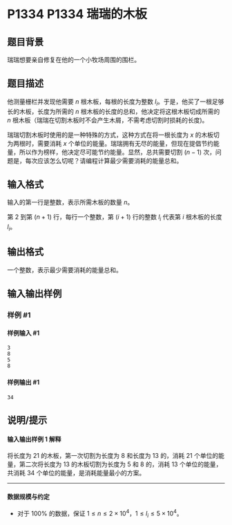 # P1334 P1334 瑞瑞的木板

## 题目背景

瑞瑞想要亲自修复在他的一个小牧场周围的围栏。

## 题目描述

他测量栅栏并发现他需要 $n$ 根木板，每根的长度为整数 $l_i$。于是，他买了一根足够长的木板，长度为所需的 $n$ 根木板的长度的总和，他决定将这根木板切成所需的 $n$ 根木板（瑞瑞在切割木板时不会产生木屑，不需考虑切割时损耗的长度)。

瑞瑞切割木板时使用的是一种特殊的方式，这种方式在将一根长度为 $x$ 的木板切为两根时，需要消耗 $x$ 个单位的能量。瑞瑞拥有无尽的能量，但现在提倡节约能量，所以作为榜样，他决定尽可能节约能量。显然，总共需要切割 $(n-1)$ 次，问题是，每次应该怎么切呢？请编程计算最少需要消耗的能量总和。

## 输入格式

输入的第一行是整数，表示所需木板的数量 $n$。

第 $2$ 到第 $(n + 1)$ 行，每行一个整数，第 $(i + 1)$ 行的整数 $l_i$ 代表第  $i$ 根木板的长度 $l_i$。

## 输出格式

一个整数，表示最少需要消耗的能量总和。

## 输入输出样例

### 样例 #1

#### 样例输入 #1

```
3
8
5
8
```

#### 样例输出 #1

```
34
```

## 说明/提示

#### 输入输出样例 1 解释

将长度为 $21$ 的木板，第一次切割为长度为 $8$ 和长度为 $13$ 的，消耗 $21$ 个单位的能量，第二次将长度为 $13$ 的木板切割为长度为 $5$ 和 $8$ 的，消耗 $13$ 个单位的能量，共消耗 $34$ 个单位的能量，是消耗能量最小的方案。

----

#### 数据规模与约定

- 对于 $100\%$ 的数据，保证 $1\le n \le 2 \times 10^4$，$1 \leq l_i \leq 5 \times 10^4$。
